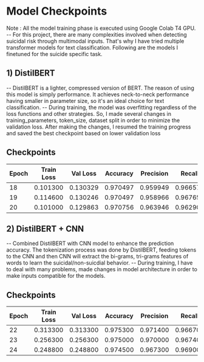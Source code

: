 # Model Checkpoints #
Note : All the model training phase is executed using Google Colab T4 GPU.
-- For this project, there are many complexities involved when detecting suicidal risk through multimodal inputs. That's why I have tried multiple transformer models for text classification. Following are the models I finetuned for the suicide specific task.

## 1) DistilBERT ##
-- DistilBERT is a lighter, compressed version of BERT. The reason of using this model is simply performance. It achieves neck-to-neck performance having smaller in parameter size, so it's an ideal choice for text classification.
-- During training, the model was overfitting regardless of the loss functions and other strategies. So, I made several changes in training_parameters, token_size, dataset split in order to minimize the validation loss. After making the changes, I resumed the training progress and saved the best checkpoint based on lower validation loss

## Checkpoints ##

| Epoch | Train Loss | Val Loss  | Accuracy | Precision | Recall  | F1 Score |
|-------|------------|-----------|----------|-----------|---------|----------|
| 18    | 0.101300   | 0.130329  | 0.970497 | 0.959949  | 0.966573 | 0.963250 |
| 19    | 0.114600   | 0.130246  | 0.970497 | 0.958966  | 0.967651 | 0.963289 |
| 20    | 0.101000   | 0.129863  | 0.970756 | 0.963946  | 0.962907 | 0.963426 |



## 2) DistilBERT + CNN ##
-- Combined DistilBERT with CNN model to enhance the prediction accuracy. The tokenization process was done by DistilBERT, feeding tokens to the CNN and then CNN will extract the bi-grams, tri-grams features of words to learn the suicidal/non-suicdial behavior.
-- During training, I have to deal with many problems, made changes in model architecture in order to make inputs compatible for the models.

## Checkpoints ##

| Epoch | Train Loss | Val Loss  | Accuracy | Precision | Recall  | F1 Score |
|-------|------------|-----------|----------|-----------|---------|----------|
| 22    | 0.313300   | 0.313300  | 0.975300 | 0.971400  | 0.966700 | 0.969000 |
| 23    | 0.256300   | 0.256300  | 0.975000 | 0.970000  | 0.967400 | 0.968700 |
| 24    | 0.248800   | 0.248800  | 0.974500 | 0.967300  | 0.969000 | 0.968200 |

